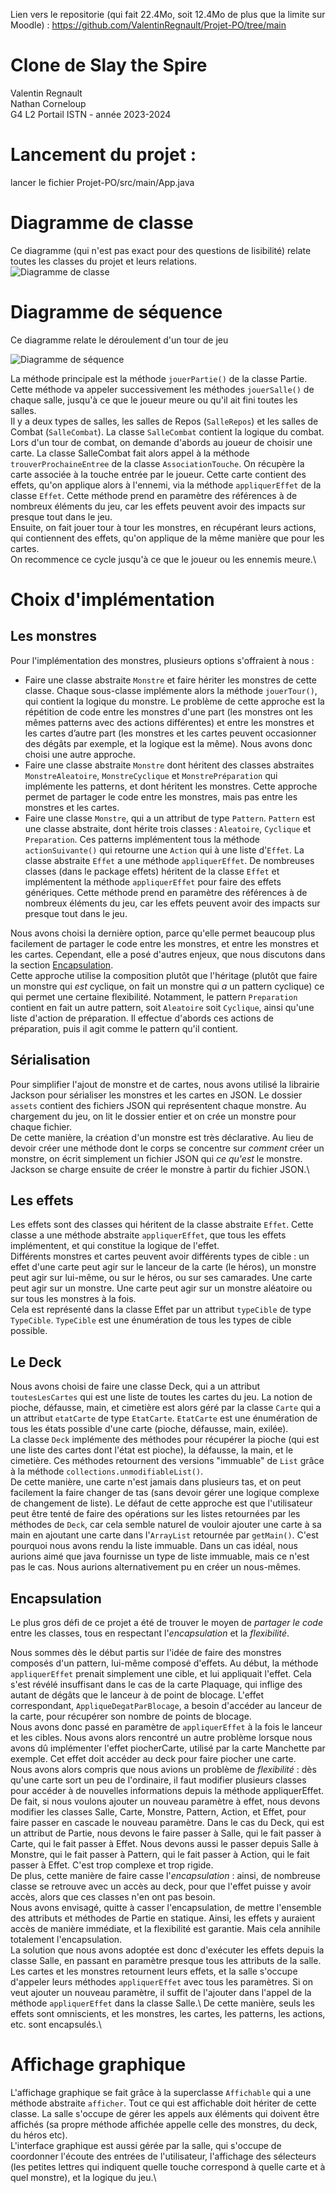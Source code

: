 Lien vers le repositorie (qui fait 22.4Mo, soit 12.4Mo de plus que la limite sur Moodle) : https://github.com/ValentinRegnault/Projet-PO/tree/main



# Clone de Slay the Spire

Valentin Regnault\
Nathan Corneloup\
G4 L2 Portail ISTN - année 2023-2024


# Lancement du projet : 
lancer le fichier Projet-PO/src/main/App.java

# Diagramme de classe
Ce diagramme (qui n'est pas exact pour des questions de lisibilité) relate toutes les classes du projet et leurs relations.\
![Diagramme de classe](imageReadme/diagrammeDeClasse.png)


# Diagramme de séquence
Ce diagramme relate le déroulement d'un tour de jeu


![Diagramme de séquence](imageReadme/diagrammeSequence.png)


La méthode principale est la méthode `jouerPartie()` de la classe Partie. Cette méthode va appeler successivement les méthodes `jouerSalle()` de chaque salle, jusqu'à ce que le joueur meure ou qu'il ait fini toutes les salles.\
Il y a deux types de salles, les salles de Repos (`SalleRepos`) et les salles de Combat (`SalleCombat`). La classe `SalleCombat` contient la logique du combat.\
Lors d'un tour de combat, on demande d'abords au joueur de choisir une carte. La classe SalleCombat fait alors appel à la méthode `trouverProchaineEntree` de la classe `AssociationTouche`. On récupère la carte associée à la touche entrée par le joueur. Cette carte contient des effets, qu'on applique alors à l'ennemi, via la méthode `appliquerEffet` de la classe `Effet`. Cette méthode prend en paramètre des références à de nombreux éléments du jeu, car les effets peuvent avoir des impacts sur presque tout dans le jeu.\
Ensuite, on fait jouer tour à tour les monstres, en récupérant leurs actions, qui contiennent des effets, qu'on applique de la même manière que pour les cartes.\
On recommence ce cycle jusqu'à ce que le joueur ou les ennemis meure.\


# Choix d'implémentation


## Les monstres
Pour l'implémentation des monstres, plusieurs options s'offraient à nous :
- Faire une classe abstraite `Monstre` et faire hériter les monstres de cette classe. Chaque sous-classe implémente alors la méthode `jouerTour()`, qui contient la logique du monstre. Le problème de cette approche est la répétition de code entre les monstres d'une part (les monstres ont les mêmes patterns avec des actions différentes) et entre les monstres et les cartes d’autre part (les monstres et les cartes peuvent occasionner des dégâts par exemple, et la logique est la même). Nous avons donc choisi une autre approche.
- Faire une classe abstraite `Monstre` dont héritent des classes abstraites `MonstreAleatoire`, `MonstreCyclique` et `MonstrePréparation` qui implémente les patterns, et dont héritent les monstres. Cette approche permet de partager le code entre les monstres, mais pas entre les monstres et les cartes.
- Faire une classe `Monstre`, qui a un attribut de type `Pattern`. `Pattern` est une classe abstraite, dont hérite trois classes : `Aleatoire`, `Cyclique` et `Preparation`. Ces patterns implémentent tous la méthode `actionSuivante()` qui retourne une `Action` qui à une liste d'`Effet`. La classe abstraite `Effet` a une méthode `appliquerEffet`. De nombreuses classes (dans le package effets) héritent de la classe `Effet` et implémentent la méthode `appliquerEffet` pour faire des effets génériques. Cette méthode prend en paramètre des références à de nombreux éléments du jeu, car les effets peuvent avoir des impacts sur presque tout dans le jeu.


Nous avons choisi la dernière option, parce qu'elle permet beaucoup plus facilement de partager le code entre les monstres, et entre les monstres et les cartes. Cependant, elle a posé d'autres enjeux, que nous discutons dans la section [Encapsulation](#Encapsulation).\
Cette approche utilise la composition plutôt que l'héritage (plutôt que faire un monstre qui *est* cyclique, on fait un monstre qui *a* un pattern cyclique) ce qui permet une certaine flexibilité. Notamment, le pattern `Preparation` contient en fait un autre pattern, soit `Aleatoire` soit `Cyclique`, ainsi qu'une liste d'action de préparation. Il effectue d'abords ces actions de préparation, puis il agit comme le pattern qu'il contient.


## Sérialisation


Pour simplifier l'ajout de monstre et de cartes, nous avons utilisé la librairie Jackson pour sérialiser les monstres et les cartes en JSON. Le dossier `assets` contient des fichiers JSON qui représentent chaque monstre. Au chargement du jeu, on lit le dossier entier et on crée un monstre pour chaque fichier.\
De cette manière, la création d'un monstre est très déclarative. Au lieu de devoir créer une méthode dont le corps se concentre sur *comment* créer un monstre, on écrit simplement un fichier JSON qui *ce qu'est* le monstre. Jackson se charge ensuite de créer le monstre à partir du fichier JSON.\


## Les effets
Les effets sont des classes qui héritent de la classe abstraite `Effet`. Cette classe a une méthode abstraite `appliquerEffet`, que tous les effets implémentent, et qui constitue la logique de l'effet.\
Différents monstres et cartes peuvent avoir différents types de cible : un effet d'une carte peut agir sur le lanceur de la carte (le héros), un monstre peut agir sur lui-même, ou sur le héros, ou sur ses camarades. Une carte peut agir sur un monstre. Une carte peut agir sur un monstre aléatoire ou sur tous les monstres à la fois.\
Cela est représenté dans la classe Effet par un attribut `typeCible` de type `TypeCible`. `TypeCible` est une énumération de tous les types de cible possible.

## Le Deck

Nous avons choisi de faire une classe Deck, qui a un attribut `toutesLesCartes` qui est une liste de toutes les cartes du jeu. La notion de pioche, défausse, main, et cimetière est alors géré par la classe `Carte` qui a un attribut `etatCarte` de type `EtatCarte`. `EtatCarte` est une énumération de tous les états possible d'une carte (pioche, défausse, main, exilée).\
La classe `Deck` implémente des méthodes pour récupérer la pioche (qui est une liste des cartes dont l'état est pioche), la défausse, la main, et le cimetière. Ces méthodes retournent des versions "immuable" de `List` grâce à la méthode `collections.unmodifiableList()`.\
De cette manière, une carte n'est jamais dans plusieurs tas, et on peut facilement la faire changer de tas (sans devoir gérer une logique complexe de changement de liste). Le défaut de cette approche est que l'utilisateur peut être tenté de faire des opérations sur les listes retournées par les méthodes de `Deck`, car cela semble naturel de vouloir ajouter une carte à sa main en ajoutant une carte dans l'`ArrayList` retournée par `getMain()`. C'est pourquoi nous avons rendu la liste immuable. Dans un cas idéal, nous aurions aimé que java fournisse un type de liste immuable, mais ce n'est pas le cas. Nous aurions alternativement pu en créer un nous-mêmes.

## Encapsulation

Le plus gros défi de ce projet a été de trouver le moyen de *partager le code* entre les classes, tous en respectant l'*encapsulation* et la *flexibilité*.

Nous sommes dès le début partis sur l'idée de faire des monstres composés d'un pattern, lui-même composé d'effets. Au début, la méthode `appliquerEffet` prenait simplement une cible, et lui appliquait l'effet. Cela s'est révélé insuffisant dans le cas de la carte Plaquage, qui inflige des autant de dégâts que le lanceur à de point de blocage. L'effet correspondant, `AppliqueDegatParBlocage`, a besoin d'accéder au lanceur de la carte, pour récupérer son nombre de points de blocage.\
Nous avons donc passé en paramètre de `appliquerEffet` à la fois le lanceur et les cibles. Nous avons alors rencontré un autre problème lorsque nous avons dû implémenter l'effet piocherCarte, utilisé par la carte Manchette par exemple. Cet effet doit accéder au deck pour faire piocher une carte.\
Nous avons alors compris que nous avions un problème de *flexibilité* : dès qu'une carte sort un peu de l'ordinaire, il faut modifier plusieurs classes pour accéder à de nouvelles informations depuis la méthode appliquerEffet. De fait, si nous voulons ajouter un nouveau paramètre à effet, nous devons modifier les classes Salle, Carte, Monstre, Pattern, Action, et Effet, pour faire passer en cascade le nouveau paramètre. Dans le cas du Deck, qui est un attribut de Partie, nous devons le faire passer à Salle, qui le fait passer à Carte, qui le fait passer à Effet. Nous devons aussi le passer depuis Salle à Monstre, qui le fait passer à Pattern, qui le fait passer à Action, qui le fait passer à Effet. C'est trop complexe et trop rigide.\
De plus, cette manière de faire casse l'*encapsulation* : ainsi, de nombreuse classe se retrouve avec un accès au deck, pour que l'effet puisse y avoir accès, alors que ces classes n'en ont pas besoin.\
Nous avons envisagé, quitte à casser l'encapsulation, de mettre l'ensemble des attributs et méthodes de Partie en statique. Ainsi, les effets y auraient accès de manière immédiate, et la flexibilité est garantie. Mais cela annihile totalement l'encapsulation.\
La solution que nous avons adoptée est donc d'exécuter les effets depuis la classe Salle, en passant en paramètre presque tous les attributs de la salle. Les cartes et les monstres retournent leurs effets, et la salle s'occupe d'appeler leurs méthodes `appliquerEffet` avec tous les paramètres. Si on veut ajouter un nouveau paramètre, il suffit de l'ajouter dans l'appel de la méthode `appliquerEffet` dans la classe Salle.\ De cette manière, seuls les effets sont omniscients, et les monstres, les cartes, les patterns, les actions, etc. sont encapsulés.\

# Affichage graphique

L'affichage graphique se fait grâce à la superclasse `Affichable` qui a une méthode abstraite `afficher`. Tout ce qui est affichable doit hériter de cette classe. La salle s'occupe de gérer les appels aux éléments qui doivent être affichés (sa propre méthode affichée appelle celle des monstres, du deck, du héros etc).\
L'interface graphique est aussi gérée par la salle, qui s'occupe de coordonner l'écoute des entrées de l'utilisateur, l'affichage des sélecteurs (les petites lettres qui indiquent quelle touche correspond à quelle carte et à quel monstre), et la logique du jeu.\
